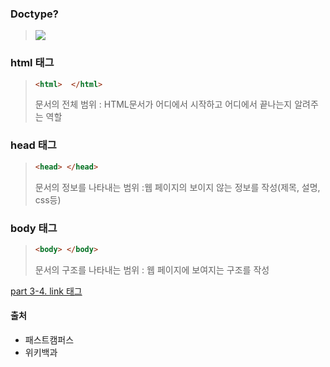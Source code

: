 ### Doctype?
>![](https://images.velog.io/images/dlfehd54/post/cfbcae7c-428d-434a-84d3-3a1541ed53be/%E1%84%89%E1%85%B3%E1%84%8F%E1%85%B3%E1%84%85%E1%85%B5%E1%86%AB%E1%84%89%E1%85%A3%E1%86%BA%202021-03-03%20%E1%84%8B%E1%85%A9%E1%84%92%E1%85%AE%208.35.46.png)

### html 태그

> ```html
> <html>  </html>
>```
>문서의 전체 범위
>: HTML문서가 어디에서 시작하고 어디에서 끝나는지 알려주는 역할

### head 태그
> ```html
><head> </head>
>```
>문서의 정보를 나타내는 범위
>:웹 페이지의 보이지 않는 정보를 작성(제목, 설명, css등)

### body 태그
> ``` html
><body> </body>
>```
>문서의 구조를 나타내는 범위
>: 웹 페이지에 보여지는 구조를 작성

<a href="https://github.com/Jiyong95/Frontend-/blob/main/part3-4/README3-4.md"> part 3-4. link 태그</a>

#### 출처
- 패스트캠퍼스
- 위키백과
